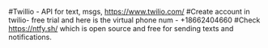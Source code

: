 #Twillio - API for text, msgs, https://www.twilio.com/
#Create account in twilio- free trial and here is the virtual phone num - +18662404660
#Check https://ntfy.sh/ which is open source and free for sending texts and notifications.
